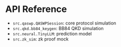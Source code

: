 # API Reference

- `src.qaswp.QASWPSession`: core protocol simulation
- `src.qkd.bb84_keygen`: BB84 QKD simulation
- `src.neural.TinyLLM`: prediction model
- `src.zk_sim`: zk proof mock
